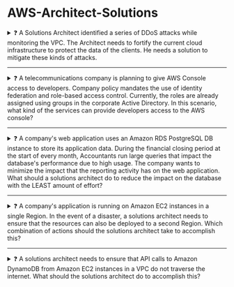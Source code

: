 # AWS-Architect-Solutions



  <details>
    <summary>
      ❓ A Solutions Architect identified a series of DDoS attacks while monitoring the VPC. The Architect needs to fortify the current cloud infrastructure to protect the data of the clients. He needs a solution to mitigate these kinds of attacks.</summary>
  </br></br>
         <blockquote> Use AWS Shield Advanced to detect and mitigate DDoS attacks.</blockquote>
  </br></br>
  </details>
  
  ___
  
   <details>
    <summary>
    ❓ A telecommunications company is planning to give AWS Console access to developers. Company policy mandates the use of identity federation and role-based access control. Currently, the roles are already assigned using groups in the corporate Active Directory.
    In this scenario, what kind of the services can provide developers access to the AWS console? </summary>
    </br></br>
    <blockquote> Considering that the company is using a corporate Active Directory, it is best to use AWS Directory Service AD Connector for easier integration.    In addition, since the roles are already assigned using groups in the corporate Active Directory, it would be better to also use IAM Roles. Take note that you can assign an IAM Role to the users or groups from your Active Directory once it is integrated with your VPC via the AWS Directory Service AD Connector.
    </blockquote>
    </br></br>
    </details>

___

   <details>
    <summary>
    ❓ A company's web application uses an Amazon RDS PostgreSQL DB instance to store its application data. During the financial closing period at the start of every month, Accountants run large queries that impact the database's performance due to high usage. The company wants to minimize the impact that the reporting activity has on the web application.
What should a solutions architect do to reduce the impact on the database with the LEAST amount of effort? </summary>
    </br></br>
    <blockquote> Amazon RDS uses the MariaDB, MySQL, Oracle, PostgreSQL, and Microsoft SQL Server DB engines' built-in replication functionality to create a special type of
DB instance called a read replica from a source DB instance. Updates made to the source DB instance are asynchronously copied to the read replica. You can reduce the load on your source DB instance by routing read queries from your applications to the read replica.
When you create a read replica, you first specify an existing DB instance as the source. Then Amazon RDS takes a snapshot of the source instance and creates a read-only instance from the snapshot. Amazon RDS then uses the asynchronous replication method for the DB engine to update the read replica whenever there is a change to the source DB instance. The read replica operates as a DB instance that allows only read-only connections. Applications connect to a read replica the same way they do to any DB instance. Amazon RDS replicates all databases in the source DB instance.
    </blockquote>
    </br></br>
    </details>

___


   <details>
    <summary>
    ❓ A company's application is running on Amazon EC2 instances in a single Region. In the event of a disaster, a solutions architect needs to ensure that the resources can also be deployed to a second Region.
Which combination of actions should the solutions architect take to accomplish this? </summary>
    </br></br>
    <blockquote>  Launch a new EC2 instance from an Amazon Machine Image (AMI) in a new Region + Copy an Amazon Machine Image (AMI) of an EC2 instance and specify a different Region for the destination.
   Amazon Machine Image (AMI) Copy. AMI Copy enables you to easily copy your Amazon Machine Images between AWS
Regions. AMI Copy helps enable several key scenarios including:
Simple and Consistent Multi-Region Deployment ג€" You can copy an AMI from one region to another, enabling you to easily launch consistent instances based on the same AMI into different regions.
Scalability ג€" You can more easily design and build world-scale applications that meet the needs of your users, regardless of their location.
Performance ג€" You can increase performance by distributing your application and locating critical components of your application in closer proximity to your users.
You can also take advantage of region-specific features such as instance types or other AWS services.
Even Higher Availability ג€" You can design and deploy applications across AWS regions, to increase availability.
Once the new AMI is in an Available state the copy is complete.
    </blockquote>
    </br></br>
    </details>

___



   <details>
    <summary>
    ❓ A solutions architect needs to ensure that API calls to Amazon DynamoDB from Amazon EC2 instances in a VPC do not traverse the internet.
What should the solutions architect do to accomplish this?  </summary>
    </br></br>
    <blockquote> Create a route table entry for the endpoint + Create a gateway endpoint for DynamoDB.
  
    </blockquote>
    </br></br>
    </details>
    
    
    ___



   <details>
    <summary>
    ❓ A company's legacy application is currently relying on a single-instance Amazon RDS MySQL database without encryption. Due to new compliance requirements, all existing and new data in this database must be encrypted.
How should this be accomplished?  </summary>
    </br></br>
    <blockquote> Take a Snapshot of the RDS instance. Create an encrypted copy of the snapshot. Restore the RDS instance from the encrypted snapshot.
  
    </blockquote>
    </br></br>
    </details>
    
    
        ___



   <details>
    <summary>
    ❓ A manufacturing company wants to implement predictive maintenance on its machinery equipment. The company will install thousands of IoT sensors that will send data to AWS in real time. A solutions architect is tasked with implementing a solution that will receive events in an ordered manner for each machinery asset and ensure that data is saved for further processing at a later time.  </summary>
    </br></br>
    <blockquote>  Use Amazon Kinesis Data Streams for real-time events with a partition for each equipment asset. Use Amazon Kinesis Data Firehose to save data to Amazon S3.
  
    </blockquote>
    </br></br>
    </details>

___



   <details>
    <summary>
    ❓ A manufacturing company wants to implement predictive maintenance on its machinery equipment. The company will install thousands of IoT sensors that will send data to AWS in real time. A solutions architect is tasked with implementing a solution that will receive events in an ordered manner for each machinery asset and ensure that data is saved for further processing at a later time.  </summary>
    </br></br>
    <blockquote>  Use Amazon Kinesis Data Streams for real-time events with a partition for each equipment asset. Use Amazon Kinesis Data Firehose to save data to Amazon S3.
  
    </blockquote>
    </br></br>
    </details>

___
